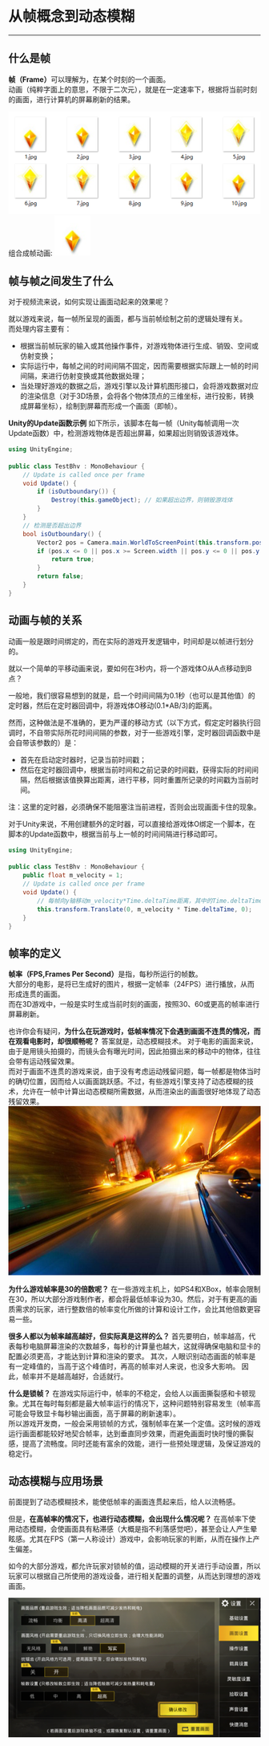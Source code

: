 # 从帧概念到动态模糊

----

## 什么是帧
<strong>帧（Frame）</strong>可以理解为，在某个时刻的一个画面。  
动画（纯粹字面上的意思，不限于二次元），就是在一定速率下，根据将当前时刻的画面，进行计算机的屏幕刷新的结果。

![帧动画的每帧图片](./img/frame_images.png)
组合成帧动画:
![帧动画](./img/frame_anim.gif)   


## 帧与帧之间发生了什么
对于视频流来说，如何实现让画面动起来的效果呢？  

就以游戏来说，每一帧所呈现的画面，都与当前帧绘制之前的逻辑处理有关。  
而处理内容主要有：
  * 根据当前帧玩家的输入或其他操作事件，对游戏物体进行生成、销毁、空间或仿射变换；
  * 实际运行中，每帧之间的时间间隔不固定，因而需要根据实际跟上一帧的时间间隔，来进行仿射变换或其他数据处理；
  * 当处理好游戏的数据之后，游戏引擎以及计算机图形接口，会将游戏数据对应的渲染信息（对于3D场景，会将各个物体顶点的三维坐标，进行投影，转换成屏幕坐标），绘制到屏幕而形成一个画面（即帧）。

**Unity的Update函数示例**
如下所示，该脚本在每一帧（Unity每帧调用一次Update函数）中，检测游戏物体是否超出屏幕，如果超出则销毁该游戏体。  
```csharp
using UnityEngine;

public class TestBhv : MonoBehaviour {
    // Update is called once per frame
    void Update() {
        if (isOutboundary()) {
            Destroy(this.gameObject); // 如果超出边界，则销毁游戏体
        }
    }
    // 检测是否超出边界
    bool isOutboundary() {
        Vector2 pos = Camera.main.WorldToScreenPoint(this.transform.position);
        if (pos.x <= 0 || pos.x >= Screen.width || pos.y <= 0 || pos.y >= Screen.height) {
            return true;
        }
        return false;
    }
}
```


## 动画与帧的关系
动画一般是跟时间绑定的，而在实际的游戏开发逻辑中，时间却是以帧进行划分的。  

就以一个简单的平移动画来说，要如何在3秒内，将一个游戏体O从A点移动到B点？

一般地，我们很容易想到的就是，启一个时间间隔为0.1秒（也可以是其他值）的定时器，然后在定时器回调中，将游戏体O移动(0.1*AB/3)的距离。  

然而，这种做法是不准确的，更为严谨的移动方式（以下方式，假定定时器执行回调时，不自带实际所花时间间隔的参数，对于一些游戏引擎，定时器回调函数中是会自带该参数的）是：
  * 首先在启动定时器时，记录当前时间戳；
  * 然后在定时器回调中，根据当前时间和之前记录的时间戳，获得实际的时间间隔，然后根据该值换算出距离，进行平移，同时重置所记录的时间戳为当前时间。

注：这里的定时器，必须确保不能阻塞注当前进程，否则会出现画面卡住的现象。

对于Unity来说，不用创建额外的定时器，可以直接给游戏体O绑定一个脚本，在脚本的Update函数中，根据当前与上一帧的时间间隔进行移动即可。
```csharp
using UnityEngine;

public class TestBhv : MonoBehaviour {
    public float m_velocity = 1;
    // Update is called once per frame
    void Update() {
        // 每帧向y轴移动m_velocity*Time.deltaTime距离，其中的Time.deltaTime为距离上一帧的时间间隔
        this.transform.Translate(0, m_velocity * Time.deltaTime, 0);
    }
}
```


## 帧率的定义
<strong>帧率（FPS,Frames Per Second）</strong>是指，每秒所运行的帧数。  
大部分的电影，是将已生成好的图片，根据一定帧率（24FPS）进行播放，从而形成连贯的画面。  
而在3D游戏中，一般是实时生成当前时刻的画面，按照30、60或更高的帧率进行屏幕刷新。  

也许你会有疑问，**为什么在玩游戏时，低帧率情况下会遇到画面不连贯的情况，而在观看电影时，却很顺畅呢？**
答案就是，动态模糊技术。
对于电影的画面来说，由于是用镜头拍摄的，而镜头会有曝光时间，因此拍摄出来的移动中的物体，往往会带有运动残留效果。  
而对于画面不连贯的游戏来说，由于没有考虑运动残留问题，每一帧都是物体当时的确切位置，因而给人以画面跳跃感。不过，有些游戏引擎支持了动态模糊的技术，允许在一帧中计算出动态模糊所需数据，从而渲染出的画面很好地体现了动态残留效果。
![动态模糊](./img/motion_blur.jpg)

**为什么游戏帧率是30的倍数呢？**
在一些游戏主机上，如PS4和XBox，帧率会限制在30，所以大部分游戏制作者，都会将最低帧率设为30。然后，对于有更高的画质需求的玩家，进行整数倍的帧率变化所做的计算和设计工作，会比其他倍数更容易一些。  

**很多人都以为帧率越高越好，但实际真是这样的么？**
首先要明白，帧率越高，代表每秒电脑屏幕渲染的次数越多，每秒的计算量也越大，这就得确保电脑和显卡的配置必须更高，才能达到计算和渲染的要求。
其次，人眼识别动态画面的帧率是有一定峰值的，当高于这个峰值时，再高的帧率对人来说，也没多大影响。
因此，帧率并不是越高越好，合适就行。

**什么是锁帧？**
在游戏实际运行中，帧率的不稳定，会给人以画面撕裂感和卡顿现象。尤其在每时每刻都是最大帧率运行的情况下，这种问题特别容易发生（帧率高可能会导致显卡每秒输出画面，高于屏幕的刷新速率）。  
所以游戏开发商，一般会采用锁帧的方式，强制帧率在某一个定值。这时候的游戏运行画面都能较好地契合帧率，达到垂直同步效果，而避免画面时快时慢的撕裂感，提高了流畅度。同时还能有富余的效能，进行一些预处理逻辑，及保证游戏的稳定行。


## 动态模糊与应用场景
前面提到了动态模糊技术，能使低帧率的画面连贯起来后，给人以流畅感。  

但是，**在高帧率的情况下，也进行动态模糊，会出现什么情况呢？**
在高帧率下使用动态模糊，会使画面具有粘滞感（大概是指不利落感觉吧），甚至会让人产生晕眩感。尤其在FPS（第一人称设计）游戏中，会影响玩家的判断，从而在操作上产生偏差。  

如今的大部分游戏，都允许玩家对锁帧的值，运动模糊的开关进行手动设置，所以玩家可以根据自己所使用的游戏设备，进行相关配置的调整，从而达到理想的游戏画面。  

![画质配置](./img/frame_setting.png)
